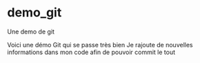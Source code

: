 # demo_git
Une demo de git

Voici une démo Git qui se passe très bien
Je rajoute de nouvelles informations dans mon code afin de pouvoir commit le tout

